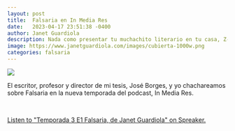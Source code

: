 ```yaml
---
layout: post
title:  Falsaria en In Media Res
date:   2023-04-17 23:51:38 -0400
author: Janet Guardiola
description: Nada como presentar tu muchachito literario en tu casa, Z-93 FM, con las personas que te inspiraron a escribirlo.
image: https://www.janetguardiola.com/images/cubierta-1000w.png
categories: falsaria
---
```


<img src="https://www.janetguardiola.com/images/cubierta-1000w.png" class="responsive">

<br>

El escritor, profesor y director de mi tesis, José Borges, y yo chachareamos sobre Falsaria en la nueva temporada del podcast, In Media Res.

<br>

<a class="spreaker-player" href="https://www.spreaker.com/user/17119681/temporada-3-e1-falsaria-de-janet-guardio" data-resource="episode_id=53554181" data-theme="light" data-playlist="false" data-cover="https://d3wo5wojvuv7l.cloudfront.net/images.spreaker.com/original/de2674b0a4b6d9ce3e4a88e22394cb43.jpg" data-width="100%" data-height="400px">Listen to "Temporada 3 E1 Falsaria, de Janet Guardiola" on Spreaker.</a><script async src="https://widget.spreaker.com/widgets.js"></script>
